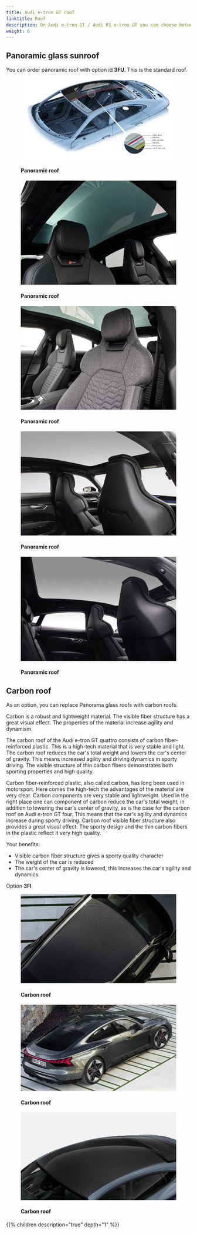 ```yaml
---
title: Audi e-tron GT roof
linktitle: Roof
description: On Audi e-tron GT / Audi RS e-tron GT you can choose between two types of roofs.
weight: 6
---
```

<!-- markdownlint-disable MD033 -->

## Panoramic glass sunroof

You can order panoramic roof with option id **3FU**. This is the standard roof.

<figure>
    <a href="panoramic_roof_1.jpg">
        <img src="panoramic_roof_1s.jpg" alt="Panoramic roof" title="Panoramic roof">
    </a>
    <figcaption><h4>Panoramic roof</h4></figcaption>
</figure>

<figure>
    <a href="panoramic_roof_2.jpg">
        <img src="panoramic_roof_2s.jpg" alt="Panoramic roof" title="Panoramic roof">
    </a>
    <figcaption><h4>Panoramic roof</h4></figcaption>
</figure>

<figure>
    <a href="panoramic_roof_3.jpg">
        <img src="panoramic_roof_3s.jpg" alt="Panoramic roof" title="Panoramic roof">
    </a>
    <figcaption><h4>Panoramic roof</h4></figcaption>
</figure>

<figure>
    <a href="panoramic_roof_4.jpg">
        <img src="panoramic_roof_4s.jpg" alt="Panoramic roof" title="Panoramic roof">
    </a>
    <figcaption><h4>Panoramic roof</h4></figcaption>
</figure>

<figure>
    <a href="panoramic_roof_5.jpg">
        <img src="panoramic_roof_5s.jpg" alt="Panoramic roof" title="Panoramic roof">
    </a>
    <figcaption><h4>Panoramic roof</h4></figcaption>
</figure>

## Carbon roof

As an option, you can replace Panorama glass roofs with carbon roofs.

Carbon is a robust and lightweight material. The visible fiber structure has a great visual effect. The properties of the material increase
agility and dynamism.

The carbon roof of the Audi e-tron GT quattro consists of carbon fiber-reinforced plastic. This is a high-tech material that is
very stable and light. The carbon roof reduces the car's total weight and lowers the car's center of gravity. This means increased agility and
driving dynamics in sporty driving. The visible structure of thin carbon fibers demonstrates both sporting properties
and high quality.

Carbon fiber-reinforced plastic, also called carbon, has long been used in motorsport. Here comes the high-tech
the advantages of the material are very clear. Carbon components are very stable and lightweight. Used in the right place one can
component of carbon reduce the car's total weight, in addition to lowering the car's center of gravity, as is the case for the carbon roof on
Audi e-tron GT four. This means that the car's agility and dynamics increase during sporty driving. Carbon roof visible
fiber structure also provides a great visual effect. The sporty design and the thin carbon fibers in the plastic reflect it
very high quality.

Your benefits:

- Visible carbon fiber structure gives a sporty quality character
- The weight of the car is reduced
- The car's center of gravity is lowered, this increases the car's agility and dynamics

Option **3FI**

<figure>
    <a href="carbon_roof_1.jpg">
        <img src="carbon_roof_1s.jpg" alt="Carbon roof" title="Carbon roof">
    </a>
    <figcaption><h4>Carbon roof</h4></figcaption>
</figure>

<figure>
    <a href="carbon_roof_2.jpg">
        <img src="carbon_roof_2s.jpg" alt="Carbon roof" title="Carbon roof">
    </a>
    <figcaption><h4>Carbon roof</h4></figcaption>
</figure>

<figure>
    <a href="carbon_roof_3.jpg">
        <img src="carbon_roof_3s.jpg" alt="Carbon roof" title="Carbon roof">
    </a>
    <figcaption><h4>Carbon roof</h4></figcaption>
</figure>

{{% children description="true" depth="1" %}}

